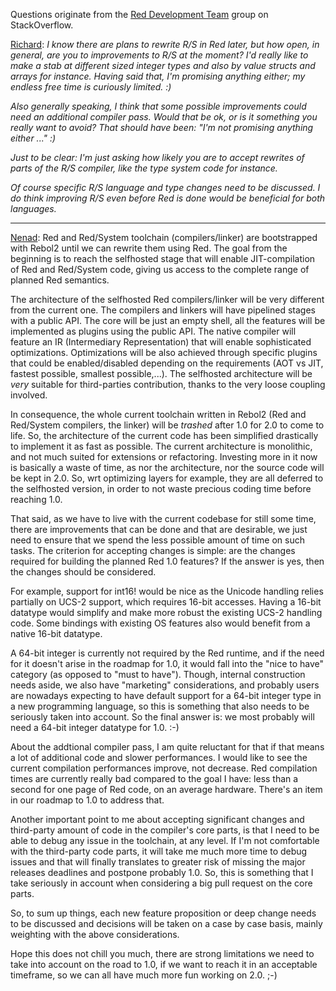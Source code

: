 Questions originate from the [Red Development Team](http://chat.stackoverflow.com/transcript/message/15637085#15637085) group on StackOverflow.

<u>Richard</u>: _I know there are plans to rewrite R/S in Red later, but how open, in general, are you to improvements to R/S at the moment? I'd really like to make a stab at different sized integer types and also by value structs and arrays for instance. Having said that, I'm promising anything either; my endless free time is curiously limited. :)_

_Also generally speaking, I think that some possible improvements could need an additional compiler pass. Would that be ok, or is it something you really want to avoid?_
_That should have been: "I'm not promising anything either ..." :)_

_Just to be clear: I'm just asking how likely you are to accept rewrites of parts of the R/S compiler, like the type system code for instance._

_Of course specific R/S language and type changes need to be discussed. I do think improving R/S even before Red is done would be beneficial for both languages._

***

<u>Nenad</u>: Red and Red/System toolchain (compilers/linker) are bootstrapped with Rebol2 until we can rewrite them using Red. The goal from the beginning is to reach the selfhosted stage that will enable JIT-compilation of Red and Red/System code, giving us access to the complete range of planned Red semantics.

The architecture of the selfhosted Red compilers/linker will be very different from the current one. The compilers and linkers will have pipelined stages with a public API. The core will be just an empty shell, all the features will be implemented as plugins using the public API. The native compiler will feature an IR (Intermediary Representation) that will enable sophisticated optimizations. Optimizations will be also achieved through specific plugins that could be enabled/disabled depending on the requirements (AOT vs JIT, fastest possible, smallest possible,...). The selfhosted architecture will be *very* suitable for third-parties contribution, thanks to the very loose coupling involved.

In consequence, the whole current toolchain written in Rebol2 (Red and Red/System compilers, the linker) will be *trashed* after 1.0 for 2.0 to come to life. So, the architecture of the current code has been simplified drastically to implement it as fast as possible. The current architecture is monolithic, and not much suited for extensions or refactoring. Investing more in it now is basically a waste of time, as nor the architecture, nor the source code will be kept in 2.0. So, wrt optimizing layers for example, they  are all deferred to the selfhosted version, in order to not waste precious coding time before reaching 1.0.

That said, as we have to live with the current codebase for still some time, there are improvements that can be done and that are desirable, we just need to ensure that we spend the less possible amount of time on such tasks. The criterion for accepting changes is simple: are the changes required for building the planned Red 1.0 features? If the answer is yes, then the changes should be considered.

For example, support for int16! would be nice as the Unicode handling relies partially on UCS-2 support, which requires 16-bit accesses. Having a 16-bit datatype would simplify and make more robust the existing UCS-2 handling code. Some bindings with existing OS features also would benefit from a native 16-bit datatype.

A 64-bit integer is currently not required by the Red runtime, and if the need for it doesn't arise in the roadmap for 1.0, it would fall into the "nice to have" category (as opposed to "must to have"). Though, internal construction needs aside, we also have "marketing" considerations, and probably users are nowadays expecting to have default support for a 64-bit integer type in a new programming language, so this is something that also needs to be seriously taken into account. So the final answer is: we most probably will need a 64-bit integer datatype for 1.0. :-)

About the addtional compiler pass, I am quite reluctant for that if that means a lot of additional code and slower performances. I would like to see the current compilation performances improve, not decrease. Red compilation times are currently really bad compared to the goal I have: less than a second for one page of Red code, on an average hardware. There's an item in our roadmap to 1.0 to address that.

Another important point to me about accepting significant changes and third-party amount of code in the compiler's core parts, is that I need to be able to debug any issue in the toolchain, at any level. If I'm not comfortable with the third-party code parts, it will take me much more time to debug issues and that will finally translates to greater risk of missing the major releases deadlines and postpone probably 1.0. So, this is something that I take seriously in account when considering a big pull request on the core parts.

So, to sum up things, each new feature proposition or deep change needs to be discussed and decisions will be taken on a case by case basis, mainly weighting with the above considerations.

Hope this does not chill you much, there are strong limitations we need to take into account on the road to 1.0, if we want to reach it in an acceptable timeframe, so we can all have much more fun working on 2.0. ;-)